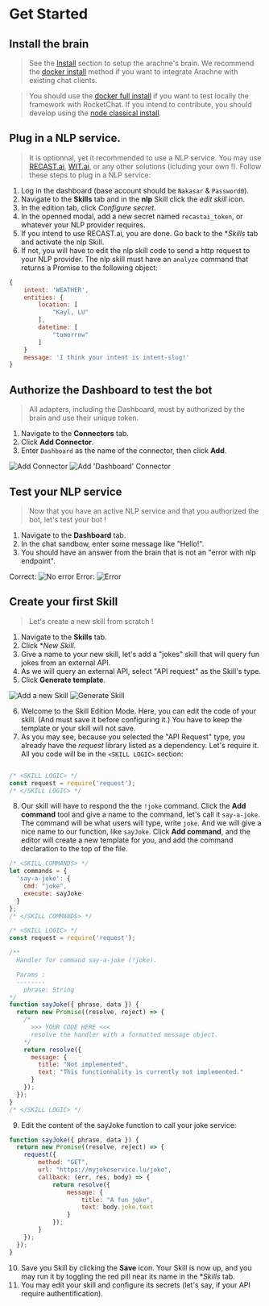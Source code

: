 # Get Started

## Install the brain
> See the [Install](/brain/setup.md) section to setup the arachne's brain. We recommend the [docker install](/brain/setup.md#docker-install) method if you want to integrate Arachne with existing chat clients.

> You should use the [docker full install](/brain/setup.md#docker-full-install) if you want to test locally the framework with RocketChat. If you intend to contribute, you should develop using the [node classical install](/brain/setup.md#classical-installation).

## Plug in a NLP service.
> It is optionnal, yet it recommended to use a NLP service. You may use [RECAST.ai](https://recast.ai/), [WIT.ai](https://wit.ai/), or any other solutions (icluding your own !). Follow these steps to plug in a NLP service:

1. Log in the dashboard (base account should be `Nakasar` & `Password0`).
1. Navigate to the **Skills** tab and in the **nlp** Skill click the *edit skill* icon.
1. In the edition tab, click *Configure secret*.
1. In the openned modal, add a new secret named `recastai_token`, or whatever your NLP provider requires.
1. If you intend to use RECAST.ai, you are done. Go back to the **Skills* tab and activate the nlp Skill.
1. If not, you will have to edit the nlp skill code to send a http request to your NLP provider. The nlp skill must have an `analyze` command that returns a Promise to the following object:

```javascript
{
    intent: 'WEATHER',
    entities: {
        location: [
            "Kayl, LU"
        ],
        datetime: [
            "tomorrow"
        ]
    }
    message: 'I think your intent is intent-slug!'
}
```

## Authorize the Dashboard to test the bot
> All adapters, including the Dashboard, must by authorized by the brain and use their unique token.

1. Navigate to the **Connectors** tab.
1. Click **Add Connector**.
1. Enter `Dashboard` as the name of the connector, then click **Add**.

![Add Connector](/src/imgs/add_connector.png)
![Add 'Dashboard' Connector](/src/imgs/add_connector_dashboard.png)

## Test your NLP service
> Now that you have an active NLP service and that you authorized the bot, let's test your bot !

1. Navigate to the **Dashboard** tab.
1. In the chat sandbow, enter some message like "Hello!".
1. You should have an answer from the brain that is not an "error with nlp endpoint".

Correct:
![No error](/src/imgs/test_nlp.png)
Error:
![Error](/src/imgs/test_nlp_error.png)

## Create your first Skill
> Let's create a new skill from scratch !

1. Navigate to the **Skills** tab.
1. Click **New Skill*.
1. Give a name to your new skill, let's add a "jokes" skill that will query fun jokes from an external API.
1. As we will query an external API, select "API request" as the Skill's type.
1. Click **Generate template**.

![Add a new Skill](/src/imgs/new_skill.png)
![Generate Skill](/src/imgs/new_skill_generate.png)

6. Welcome to the Skill Edition Mode. Here, you can edit the code of your skill. (And must save it before configuring it.) You have to keep the template or your skill will not save.
1. As you may see, because you selected the "API Request" type, you already have the *request* library listed as a dependency. Let's require it. All you code will be in the `<SKILL LOGIC>` section:

```javascript

/* <SKILL LOGIC> */
const request = require('request');
/* </SKILL LOGIC> */
```

8. Our skill will have to respond the the `!joke` command. Click the **Add command** tool and give a name to the command, let's call it `say-a-joke`. The command will be what users will type, write `joke`. And we will give a nice name to our function, like `sayJoke`. Click **Add command**, and the editor will create a new template for you, and add the command declaration to the top of the file.

```javascript
/* <SKILL COMMANDS> */
let commands = {
  'say-a-joke': {
    cmd: "joke",
    execute: sayJoke
  }
};
/* </SKILL COMMANDS> */

/* <SKILL LOGIC> */
const request = require('request');

/**
  Handler for command say-a-joke (!joke).

  Params :
  --------
    phrase: String
*/
function sayJoke({ phrase, data }) {
  return new Promise((resolve, reject) => {
    /*
      >>> YOUR CODE HERE <<<
      resolve the handler with a formatted message object.
    */
    return resolve({
      message: {
        title: "Not implemented",
        text: "This functionnality is currently not implemented."
      }
    });
  });
}
/* </SKILL LOGIC> */
```

9. Edit the content of the sayJoke function to call your joke service:

```javascript
function sayJoke({ phrase, data }) {
  return new Promise((resolve, reject) => {
    request({
        method: "GET",
        url: "https://myjokeservice.lu/joke",
        callback: (err, res, body) => {
            return resolve({
                message: {
                    title: "A fun joke",
                    text: body.joke.text
                }
            });
        }
    });
  });
}
```

10. Save you Skill by clicking the **Save** icon. Your Skill is now up, and you may run it by toggling the red pill near its name in the **Skills* tab.
1. You may edit your skill and configure its secrets (let's say, if your API require authentification).
